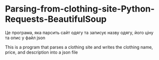 # Parsing-from-clothing-site-Python-Requests-BeautifulSoup

Це програма, яка парсить сайт одягу та записує назву одягу, його ціну та опис у файл json

This is a program that parses a clothing site and writes the clothing name, price, and description into a json file
